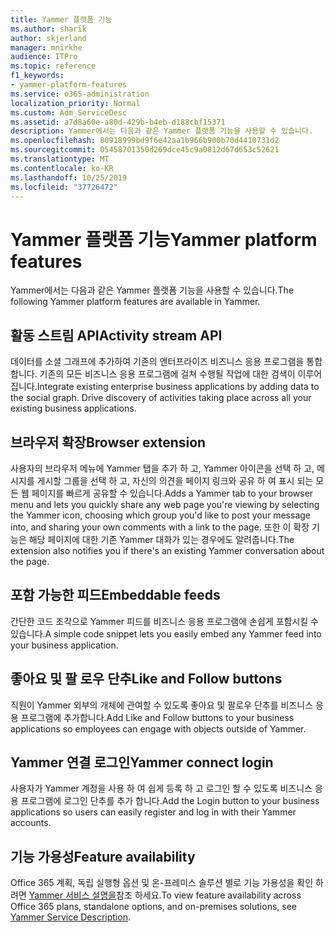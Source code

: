 ```yaml
---
title: Yammer 플랫폼 기능
ms.author: sharik
author: skjerland
manager: mnirkhe
audience: ITPro
ms.topic: reference
f1_keywords:
- yammer-platform-features
ms.service: o365-administration
localization_priority: Normal
ms.custom: Adm_ServiceDesc
ms.assetid: a7d8a60e-a80d-429b-b4eb-d188cbf15371
description: Yammer에서는 다음과 같은 Yammer 플랫폼 기능을 사용할 수 있습니다.
ms.openlocfilehash: 80918999bd9f6e42aa1b966b900b70d4410731d2
ms.sourcegitcommit: 05458701350d269dce45c9a0812d67d653c52621
ms.translationtype: MT
ms.contentlocale: ko-KR
ms.lasthandoff: 10/25/2019
ms.locfileid: "37726472"
---
```

# <a name="yammer-platform-features"></a><span data-ttu-id="8a968-103">Yammer 플랫폼 기능</span><span class="sxs-lookup"><span data-stu-id="8a968-103">Yammer platform features</span></span>

<span data-ttu-id="8a968-104">Yammer에서는 다음과 같은 Yammer 플랫폼 기능을 사용할 수 있습니다.</span><span class="sxs-lookup"><span data-stu-id="8a968-104">The following Yammer platform features are available in Yammer.</span></span>
 
## <a name="activity-stream-api"></a><span data-ttu-id="8a968-105">활동 스트림 API</span><span class="sxs-lookup"><span data-stu-id="8a968-105">Activity stream API</span></span>

<span data-ttu-id="8a968-p101">데이터를 소셜 그래프에 추가하여 기존의 엔터프라이즈 비즈니스 응용 프로그램을 통합합니다. 기존의 모든 비즈니스 응용 프로그램에 걸쳐 수행될 작업에 대한 검색이 이루어집니다.</span><span class="sxs-lookup"><span data-stu-id="8a968-p101">Integrate existing enterprise business applications by adding data to the social graph. Drive discovery of activities taking place across all your existing business applications.</span></span>
  
## <a name="browser-extension"></a><span data-ttu-id="8a968-108">브라우저 확장</span><span class="sxs-lookup"><span data-stu-id="8a968-108">Browser extension</span></span>

<span data-ttu-id="8a968-109">사용자의 브라우저 메뉴에 Yammer 탭을 추가 하 고, Yammer 아이콘을 선택 하 고, 메시지를 게시할 그룹을 선택 하 고, 자신의 의견을 페이지 링크와 공유 하 여 표시 되는 모든 웹 페이지를 빠르게 공유할 수 있습니다.</span><span class="sxs-lookup"><span data-stu-id="8a968-109">Adds a Yammer tab to your browser menu and lets you quickly share any web page you're viewing by selecting the Yammer icon, choosing which group you'd like to post your message into, and sharing your own comments with a link to the page.</span></span> <span data-ttu-id="8a968-110">또한 이 확장 기능은 해당 페이지에 대한 기존 Yammer 대화가 있는 경우에도 알려줍니다.</span><span class="sxs-lookup"><span data-stu-id="8a968-110">The extension also notifies you if there's an existing Yammer conversation about the page.</span></span> 

## <a name="embeddable-feeds"></a><span data-ttu-id="8a968-111">포함 가능한 피드</span><span class="sxs-lookup"><span data-stu-id="8a968-111">Embeddable feeds</span></span>

<span data-ttu-id="8a968-112">간단한 코드 조각으로 Yammer 피드를 비즈니스 응용 프로그램에 손쉽게 포함시킬 수 있습니다.</span><span class="sxs-lookup"><span data-stu-id="8a968-112">A simple code snippet lets you easily embed any Yammer feed into your business application.</span></span>
  
## <a name="like-and-follow-buttons"></a><span data-ttu-id="8a968-113">좋아요 및 팔 로우 단추</span><span class="sxs-lookup"><span data-stu-id="8a968-113">Like and Follow buttons</span></span>

<span data-ttu-id="8a968-114">직원이 Yammer 외부의 개체에 관여할 수 있도록 좋아요 및 팔로우 단추를 비즈니스 응용 프로그램에 추가합니다.</span><span class="sxs-lookup"><span data-stu-id="8a968-114">Add Like and Follow buttons to your business applications so employees can engage with objects outside of Yammer.</span></span>
  
## <a name="yammer-connect-login"></a><span data-ttu-id="8a968-115">Yammer 연결 로그인</span><span class="sxs-lookup"><span data-stu-id="8a968-115">Yammer connect login</span></span>

<span data-ttu-id="8a968-116">사용자가 Yammer 계정을 사용 하 여 쉽게 등록 하 고 로그인 할 수 있도록 비즈니스 응용 프로그램에 로그인 단추를 추가 합니다.</span><span class="sxs-lookup"><span data-stu-id="8a968-116">Add the Login button to your business applications so users can easily register and log in with their Yammer accounts.</span></span>

## <a name="feature-availability"></a><span data-ttu-id="8a968-117">기능 가용성</span><span class="sxs-lookup"><span data-stu-id="8a968-117">Feature availability</span></span>

<span data-ttu-id="8a968-118">Office 365 계획, 독립 실행형 옵션 및 온-프레미스 솔루션 별로 기능 가용성을 확인 하려면 [Yammer 서비스 설명을](yammer-service-description.md)참조 하세요.</span><span class="sxs-lookup"><span data-stu-id="8a968-118">To view feature availability across Office 365 plans, standalone options, and on-premises solutions, see [Yammer Service Description](yammer-service-description.md).</span></span>
  

